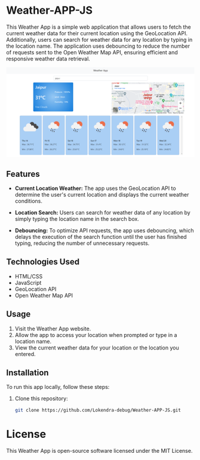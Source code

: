 # Weather-APP-JS

This Weather App is a simple web application that allows users to fetch the current weather data for their current location using the GeoLocation API. Additionally, users can search for weather data for any location by typing in the location name. The application uses debouncing to reduce the number of requests sent to the Open Weather Map API, ensuring efficient and responsive weather data retrieval.

![weatherappimage](image.png)
## Features

- **Current Location Weather:** The app uses the GeoLocation API to determine the user's current location and displays the current weather conditions.

- **Location Search:** Users can search for weather data of any location by simply typing the location name in the search box.

- **Debouncing:** To optimize API requests, the app uses debouncing, which delays the execution of the search function until the user has finished typing, reducing the number of unnecessary requests.

## Technologies Used

- HTML/CSS
- JavaScript
- GeoLocation API
- Open Weather Map API

## Usage

1. Visit the Weather App website.
2. Allow the app to access your location when prompted or type in a location name.
3. View the current weather data for your location or the location you entered.

## Installation

To run this app locally, follow these steps:

1. Clone this repository:

   ```bash
   git clone https://github.com/Lokendra-debug/Weather-APP-JS.git

# License
This Weather App is open-source software licensed under the MIT License.
